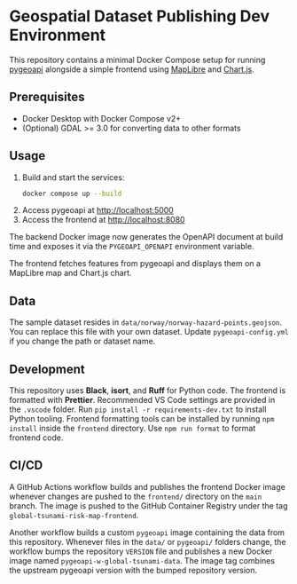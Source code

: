 # Geospatial Dataset Publishing Dev Environment

This repository contains a minimal Docker Compose setup for running
[pygeoapi](https://pygeoapi.io/) alongside a simple frontend using
[MapLibre](https://maplibre.org/) and [Chart.js](https://www.chartjs.org/).

## Prerequisites
- Docker Desktop with Docker Compose v2+
- (Optional) GDAL >= 3.0 for converting data to other formats

## Usage
1. Build and start the services:
   ```bash
   docker compose up --build
   ```
2. Access pygeoapi at [http://localhost:5000](http://localhost:5000)
3. Access the frontend at [http://localhost:8080](http://localhost:8080)

The backend Docker image now generates the OpenAPI document at build
time and exposes it via the `PYGEOAPI_OPENAPI` environment variable.

The frontend fetches features from pygeoapi and displays them on a
MapLibre map and Chart.js chart.

## Data
The sample dataset resides in `data/norway/norway-hazard-points.geojson`. You can replace
this file with your own dataset. Update `pygeoapi-config.yml`
if you change the path or dataset name.

## Development
This repository uses **Black**, **isort**, and **Ruff** for Python code. The frontend is formatted with **Prettier**. Recommended VS Code settings are provided in the `.vscode` folder.
Run `pip install -r requirements-dev.txt` to install Python tooling. Frontend formatting tools can be installed by running `npm install` inside the `frontend` directory.
Use `npm run format` to format frontend code.

## CI/CD
A GitHub Actions workflow builds and publishes the frontend Docker image whenever
changes are pushed to the `frontend/` directory on the `main` branch. The image
is pushed to the GitHub Container Registry under the tag
`global-tsunami-risk-map-frontend`.

Another workflow builds a custom `pygeoapi` image containing the data from this
repository. Whenever files in the `data/` or `pygeoapi/` folders change, the
workflow bumps the repository `VERSION` file and publishes a new Docker image
named `pygeoapi-w-global-tsunami-data`. The image tag combines the upstream
pygeoapi version with the bumped repository version.
